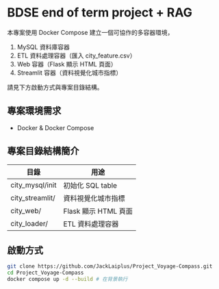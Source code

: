 # BDSE end of term project + RAG

本專案使用 Docker Compose 建立一個可協作的多容器環境，

1. MySQL 資料庫容器
2. ETL 資料處理容器（匯入 city_feature.csv）
3. Web 容器（Flask 顯示 HTML 頁面）
4. Streamlit 容器（資料視覺化城市指標）

請見下方啟動方式與專案目錄結構。

## 專案環境需求

- Docker & Docker Compose

## 專案目錄結構簡介

|目錄 | 用途 |
|---------------|------|
| city_mysql/init   | 初始化 SQL table |
| city_streamlit/    | 資料視覺化城市指標 |
| city_web/          | Flask 顯示 HTML 頁面 |
| city_loader/   | ETL 資料處理容器 |

## 啟動方式

```bash
git clone https://github.com/JackLaiplus/Project_Voyage-Compass.git
cd Project_Voyage-Compass
docker compose up -d --build # 在背景執行
```
